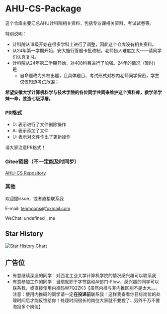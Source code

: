 # AHU-CS-Package
这个仓库主要汇总AHU计科院相关资料，包括专业课相关资料、考试试卷等。

特别说明：

+ 计科院从18级开始在很多学科上进行了调整，因此这个仓库没有相关资料。
+ 从24年第一学期开始，安大施行答题卡批改制，老师捞人难度加大——请同学们认真复习。
+ 计科院从24年第二学期开始，对408科目进行了加强。24年的情况（暂时）是
  + 自命题改为外校出题，且具体题目、考试形式对校内老师同学保密，学生仅仅知道考试范围；



**希望安徽大学计算机科学与技术学院的各位同学共同来维护这个资料库，救学弟学妹一命，胜造七级浮屠。**

### PR格式
- D: 表示进行了文件删除操作
- A: 表示添加了文件
- U: 表示对文件作出了更新操作

请大家注意PR格式！

### Gitee链接（不一定能及时同步）
[AHU-CS Repository](https://gitee.com/supersy/ahu-cs-repository)


### 其他

欢迎提issue，或者直接联系我

E-mail: tenmoons@foxmail.com

WeChat: undefined__me

## Star History
<a href="https://star-history.com/#TenMoons/AHU-CS-Repository&Date">
 <picture>
   <source media="(prefers-color-scheme: dark)" srcset="https://api.star-history.com/svg?repos=TenMoons/AHU-CS-Repository&type=Date&theme=dark" />
   <source media="(prefers-color-scheme: light)" srcset="https://api.star-history.com/svg?repos=TenMoons/AHU-CS-Repository&type=Date" />
   <img alt="Star History Chart" src="https://api.star-history.com/svg?repos=TenMoons/AHU-CS-Repository&type=Date" />
 </picture>
</a>

## 广告位
- 有意继续深造的同学：对西北工业大学计算机学院的情况感兴趣可以联系我
- 有意参加工作的同学：目前就职于字节跳动AI部门-Flow，感兴趣的同学可以联系我，或直接使用内推码W7Q2ZK3【虽然内推与非内推区别不是太大。。。注意：使用内推码的同学请一定**在投递前**联系我！这样我查看你目标岗位的处理时间后才能反馈给你！处理时间很长的岗位大家就不要投了...另外千万不要海投多个岗位】
